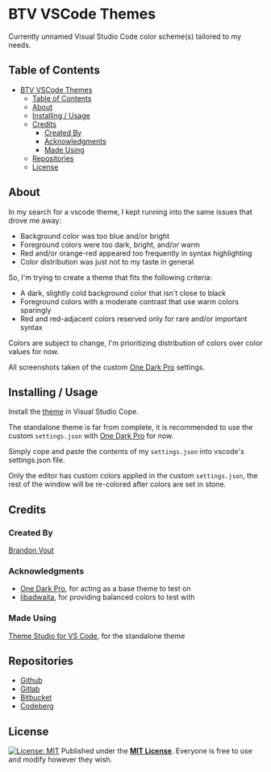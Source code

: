 # BTV VSCode Themes

Currently unnamed Visual Studio Code color scheme(s) tailored to my needs.

## Table of Contents

- [BTV VSCode Themes](#btv-vscode-themes)
	- [Table of Contents](#table-of-contents)
	- [About](#about)
	- [Installing / Usage](#installing--usage)
	- [Credits](#credits)
		- [Created By](#created-by)
		- [Acknowledgments](#acknowledgments)
		- [Made Using](#made-using)
	- [Repositories](#repositories)
	- [License](#license)

## About

In my search for a vscode theme, I kept running into the same issues that drove me away:

- Background color was too blue and/or bright
- Foreground colors were too dark, bright, and/or warm
- Red and/or orange-red appeared too frequently in syntax highlighting
- Color distribution was just not to my taste in general

So, I'm trying to create a theme that fits the following criteria:

- A dark, slightly cold background color that isn't close to black
- Foreground colors with a moderate contrast that use warm colors sparingly
- Red and red-adjacent colors reserved only for rare and/or important syntax

Colors are subject to change, I'm prioritizing distribution of colors over color values for now.

All screenshots taken of the custom [One Dark Pro](https://github.com/Binaryify/OneDark-Pro) settings.

## Installing / Usage

Install the [theme](https://marketplace.visualstudio.com/items?itemName=BrandonVout.btv-themes) in Visual Studio Cope.

The standalone theme is far from complete, it is recommended to use the custom `settings.json` with [One Dark Pro](https://github.com/Binaryify/OneDark-Pro) for now.

Simply cope and paste the contents of my `settings.json` into vscode's settings.json file.

Only the editor has custom colors applied in the custom `settings.json`, the rest of the window will be re-colored after colors are set in stone.

## Credits

### Created By

[Brandon Vout](https://brandonvout.com/)

### Acknowledgments

- [One Dark Pro](https://github.com/Binaryify/OneDark-Pro), for acting as a base theme to test on
- [libadwaita](https://gnome.pages.gitlab.gnome.org/libadwaita/), for providing balanced colors to test with

### Made Using

[Theme Studio for VS Code](https://themes.vscode.one/), for the standalone theme

## Repositories

- [Github](https://github.com/brandonvout/vscode-themes)
- [Gitlab](https://gitlab.com/brandonvout/vscode-themes)
- [Bitbucket](https://bitbucket.org/BrandonVout/vscode-themes/src)
- [Codeberg](https://codeberg.org/BrandonVout/vscode-themes)

## License

[![License: MIT](https://img.shields.io/badge/License-MIT-yellow.svg)](https://opensource.org/licenses/MIT)
Published under the **[MIT License](https://opensource.org/license/mit)**. Everyone is free to use and modify however they wish.
